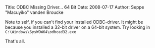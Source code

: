 Title: ODBC Missing Driver... 64 Bit
Date: 2008-07-17
Author: Seppe "Macuyiko" vanden Broucke

Note to self, if you can't find your installed ODBC-driver. It might be because you installed a 32-bit driver on a 64-bit system. Try looking in `C:\Windows\SysWOW64\odbcad32.exe`
That's all. 
